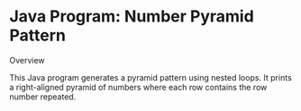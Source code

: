 # Java Program: Number Pyramid Pattern

Overview

This Java program generates a pyramid pattern using nested loops. It prints a right-aligned pyramid of numbers where each row contains the row number repeated.

